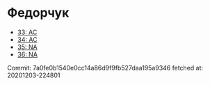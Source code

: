 # Федорчук
- [33: AC](33.md)
- [34: AC](34.md)
- [35: NA](35.md)
- [36: NA](36.md)

Commit: 7a0fe0b1540e0cc14a86d9f9fb527daa195a9346
 fetched at: 20201203-224801
